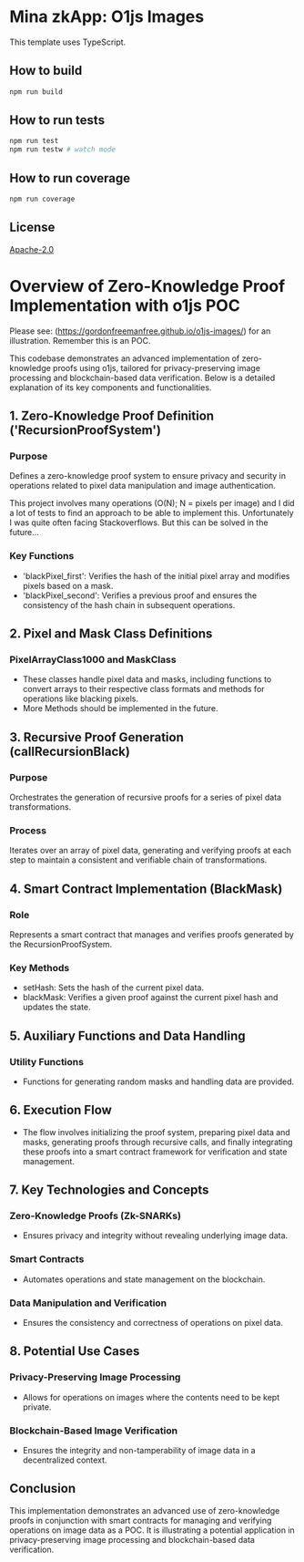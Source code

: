 # Mina zkApp: O1js Images

This template uses TypeScript.

## How to build

```sh
npm run build
```

## How to run tests

```sh
npm run test
npm run testw # watch mode
```

## How to run coverage

```sh
npm run coverage
```

## License

[Apache-2.0](LICENSE)

# Overview of Zero-Knowledge Proof Implementation with o1js POC

Please see: (https://gordonfreemanfree.github.io/o1js-images/) for an illustration.
Remember this is an POC.

This codebase demonstrates an advanced implementation of zero-knowledge proofs using o1js, tailored for privacy-preserving image processing and blockchain-based data verification. Below is a detailed explanation of its key components and functionalities.

## 1. Zero-Knowledge Proof Definition ('RecursionProofSystem')

### Purpose

Defines a zero-knowledge proof system to ensure privacy and security in operations related to pixel data manipulation and image authentication.

This project involves many operations (O(N); N = pixels per image) and I did a lot of tests to find an approach to be able to implement this. Unfortunately I was quite often facing Stackoverflows. But this can be solved in the future...

### Key Functions

- 'blackPixel_first': Verifies the hash of the initial pixel array and modifies pixels based on a mask.
- 'blackPixel_second': Verifies a previous proof and ensures the consistency of the hash chain in subsequent operations.

## 2. Pixel and Mask Class Definitions

### PixelArrayClass1000 and MaskClass

- These classes handle pixel data and masks, including functions to convert arrays to their respective class formats and methods for operations like blacking pixels.
- More Methods should be implemented in the future.

## 3. Recursive Proof Generation (callRecursionBlack)

### Purpose

Orchestrates the generation of recursive proofs for a series of pixel data transformations.

### Process

Iterates over an array of pixel data, generating and verifying proofs at each step to maintain a consistent and verifiable chain of transformations.

## 4. Smart Contract Implementation (BlackMask)

### Role

Represents a smart contract that manages and verifies proofs generated by the RecursionProofSystem.

### Key Methods

- setHash: Sets the hash of the current pixel data.
- blackMask: Verifies a given proof against the current pixel hash and updates the state.

## 5. Auxiliary Functions and Data Handling

### Utility Functions

- Functions for generating random masks and handling data are provided.

## 6. Execution Flow

- The flow involves initializing the proof system, preparing pixel data and masks, generating proofs through recursive calls, and finally integrating these proofs into a smart contract framework for verification and state management.

## 7. Key Technologies and Concepts

### Zero-Knowledge Proofs (Zk-SNARKs)

- Ensures privacy and integrity without revealing underlying image data.

### Smart Contracts

- Automates operations and state management on the blockchain.

### Data Manipulation and Verification

- Ensures the consistency and correctness of operations on pixel data.

## 8. Potential Use Cases

### Privacy-Preserving Image Processing

- Allows for operations on images where the contents need to be kept private.

### Blockchain-Based Image Verification

- Ensures the integrity and non-tamperability of image data in a decentralized context.

## Conclusion

This implementation demonstrates an advanced use of zero-knowledge proofs in conjunction with smart contracts for managing and verifying operations on image data as a POC. It is illustrating a potential application in privacy-preserving image processing and blockchain-based data verification.
